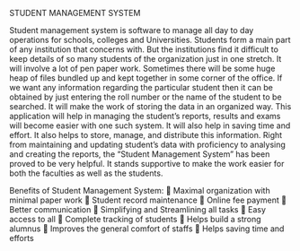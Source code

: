 STUDENT MANAGEMENT SYSTEM

Student management system is software to manage all day to day operations for schools, colleges and Universities.
Students form a main part of any institution that concerns with. But the institutions find it difficult to keep 
details of so many students of the organization just in one stretch. It will involve a lot of pen paper work. 
Sometimes there will be some huge heap of files bundled up and kept together in some corner of the office.
If we want any information regarding the particular student then it can be obtained by just entering the roll number
or the name of the student to be searched. It will make the work of storing the data in an organized way.
This application will help in managing the student’s reports, results and exams will become easier with one 
such system. It will also help in saving time and effort. It also helps to store, manage, and distribute this information.
Right from maintaining and updating student’s data with proficiency to analysing and creating the reports, the “Student Management System”
has been proved to be very helpful. It stands supportive to make the work easier for both the faculties as well as the students.

Benefits of Student Management System:
	Maximal organization with minimal paper work
	Student record maintenance
	Online fee payment
	Better communication
	Simplifying and Streamlining all tasks
	Easy access to all
	Complete tracking of students
	Helps build a strong alumnus
	Improves the general comfort of staffs 
	Helps saving time and efforts

